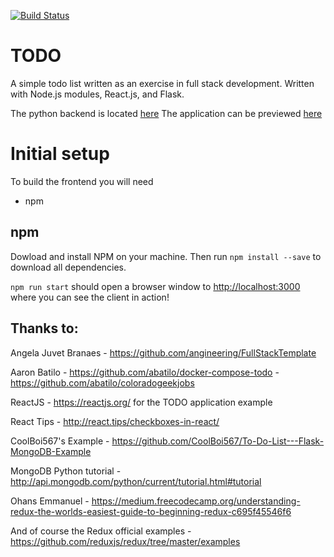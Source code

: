 [![Build Status](https://travis-ci.org/ahoward1024/todo-frontend.svg?branch=master)](https://travis-ci.org/ahoward1024/todo-frontend)

# TODO

A simple todo list written as an exercise in full stack development.
Written with Node.js modules, React.js, and Flask.

The python backend is located [here](https://github.com/ahoward1024/todo-backend)
The application can be previewed [here](https://powerful-brook-25233.herokuapp.com)

# Initial setup

To build the frontend you will need
- npm

## npm
Dowload and install NPM on your machine. Then run `npm install --save` to
download all dependencies.

`npm run start` should open a browser window to [http://localhost:3000](http://localhost:3000) where you can see the client in action!

## Thanks to:
Angela Juvet Branaes - https://github.com/angineering/FullStackTemplate

Aaron Batilo - https://github.com/abatilo/docker-compose-todo
             - https://github.com/abatilo/coloradogeekjobs

ReactJS - https://reactjs.org/ for the TODO application example

React Tips - http://react.tips/checkboxes-in-react/

CoolBoi567's Example - https://github.com/CoolBoi567/To-Do-List---Flask-MongoDB-Example

MongoDB Python tutorial - http://api.mongodb.com/python/current/tutorial.html#tutorial

Ohans Emmanuel - https://medium.freecodecamp.org/understanding-redux-the-worlds-easiest-guide-to-beginning-redux-c695f45546f6

And of course the Redux official examples - https://github.com/reduxjs/redux/tree/master/examples
